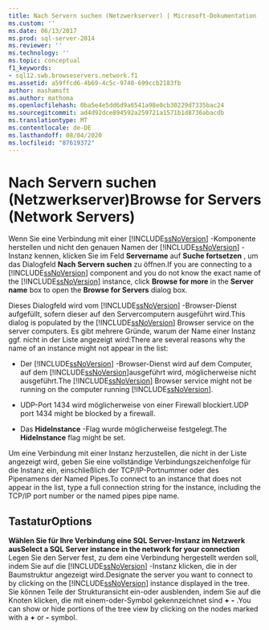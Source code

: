 ```yaml
---
title: Nach Servern suchen (Netzwerkserver) | Microsoft-Dokumentation
ms.custom: ''
ms.date: 06/13/2017
ms.prod: sql-server-2014
ms.reviewer: ''
ms.technology: ''
ms.topic: conceptual
f1_keywords:
- sql12.swb.browseservers.network.f1
ms.assetid: a59ffcd6-4b69-4c5c-9740-699ccb2183fb
author: mashamsft
ms.author: mathoma
ms.openlocfilehash: 0ba5e4e5dd6d9a6541a98e0cb30229d7335bac24
ms.sourcegitcommit: ad4d92dce894592a259721a1571b1d8736abacdb
ms.translationtype: MT
ms.contentlocale: de-DE
ms.lasthandoff: 08/04/2020
ms.locfileid: "87619372"
---
```

# <a name="browse-for-servers-network-servers"></a><span data-ttu-id="f8ba4-102">Nach Servern suchen (Netzwerkserver)</span><span class="sxs-lookup"><span data-stu-id="f8ba4-102">Browse for Servers (Network Servers)</span></span>
  <span data-ttu-id="f8ba4-103">Wenn Sie eine Verbindung mit einer [!INCLUDE[ssNoVersion](../includes/ssnoversion-md.md)] -Komponente herstellen und nicht den genauen Namen der [!INCLUDE[ssNoVersion](../includes/ssnoversion-md.md)] -Instanz kennen, klicken Sie im Feld **Servername** auf **Suche fortsetzen** , um das Dialogfeld **Nach Servern suchen** zu öffnen.</span><span class="sxs-lookup"><span data-stu-id="f8ba4-103">If you are connecting to a [!INCLUDE[ssNoVersion](../includes/ssnoversion-md.md)] component and you do not know the exact name of the [!INCLUDE[ssNoVersion](../includes/ssnoversion-md.md)] instance, click **Browse for more** in the **Server name** box to open the **Browse for Servers** dialog box.</span></span>  
  
 <span data-ttu-id="f8ba4-104">Dieses Dialogfeld wird vom [!INCLUDE[ssNoVersion](../includes/ssnoversion-md.md)] -Browser-Dienst aufgefüllt, sofern dieser auf den Servercomputern ausgeführt wird.</span><span class="sxs-lookup"><span data-stu-id="f8ba4-104">This dialog is populated by the [!INCLUDE[ssNoVersion](../includes/ssnoversion-md.md)] Browser service on the server computers.</span></span> <span data-ttu-id="f8ba4-105">Es gibt mehrere Gründe, warum der Name einer Instanz ggf. nicht in der Liste angezeigt wird:</span><span class="sxs-lookup"><span data-stu-id="f8ba4-105">There are several reasons why the name of an instance might not appear in the list:</span></span>  
  
-   <span data-ttu-id="f8ba4-106">Der [!INCLUDE[ssNoVersion](../includes/ssnoversion-md.md)] -Browser-Dienst wird auf dem Computer, auf dem [!INCLUDE[ssNoVersion](../includes/ssnoversion-md.md)]ausgeführt wird, möglicherweise nicht ausgeführt.</span><span class="sxs-lookup"><span data-stu-id="f8ba4-106">The [!INCLUDE[ssNoVersion](../includes/ssnoversion-md.md)] Browser service might not be running on the computer running [!INCLUDE[ssNoVersion](../includes/ssnoversion-md.md)].</span></span>  
  
-   <span data-ttu-id="f8ba4-107">UDP-Port 1434 wird möglicherweise von einer Firewall blockiert.</span><span class="sxs-lookup"><span data-stu-id="f8ba4-107">UDP port 1434 might be blocked by a firewall.</span></span>  
  
-   <span data-ttu-id="f8ba4-108">Das **HideInstance** -Flag wurde möglicherweise festgelegt.</span><span class="sxs-lookup"><span data-stu-id="f8ba4-108">The **HideInstance** flag might be set.</span></span>  
  
 <span data-ttu-id="f8ba4-109">Um eine Verbindung mit einer Instanz herzustellen, die nicht in der Liste angezeigt wird, geben Sie eine vollständige Verbindungszeichenfolge für die Instanz ein, einschließlich der TCP/IP-Portnummer oder des Pipenamens der Named Pipes.</span><span class="sxs-lookup"><span data-stu-id="f8ba4-109">To connect to an instance that does not appear in the list, type a full connection string for the instance, including the TCP/IP port number or the named pipes pipe name.</span></span>  
  
## <a name="options"></a><span data-ttu-id="f8ba4-110">Tastatur</span><span class="sxs-lookup"><span data-stu-id="f8ba4-110">Options</span></span>  
 <span data-ttu-id="f8ba4-111">**Wählen Sie für Ihre Verbindung eine SQL Server-Instanz im Netzwerk aus**</span><span class="sxs-lookup"><span data-stu-id="f8ba4-111">**Select a SQL Server instance in the network for your connection**</span></span>  
 <span data-ttu-id="f8ba4-112">Legen Sie den Server fest, zu dem eine Verbindung hergestellt werden soll, indem Sie auf die [!INCLUDE[ssNoVersion](../includes/ssnoversion-md.md)] -Instanz klicken, die in der Baumstruktur angezeigt wird.</span><span class="sxs-lookup"><span data-stu-id="f8ba4-112">Designate the server you want to connect to by clicking on the [!INCLUDE[ssNoVersion](../includes/ssnoversion-md.md)] instance displayed in the tree.</span></span> <span data-ttu-id="f8ba4-113">Sie können Teile der Strukturansicht ein-oder ausblenden, indem Sie auf die Knoten klicken, die mit einem-oder-Symbol gekennzeichnet sind **+** **-** .</span><span class="sxs-lookup"><span data-stu-id="f8ba4-113">You can show or hide portions of the tree view by clicking on the nodes marked with a **+** or **-** symbol.</span></span>  
  
  
